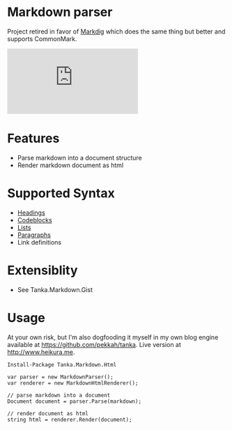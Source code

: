 # Markdown parser

Project retired in favor of [Markdig](https://github.com/lunet-io/markdig) which does the same thing but better and supports CommonMark.

[![Build status](https://ci.appveyor.com/api/projects/status/github/pekkah/Tanka.Markdown?svg=true)](https://ci.appveyor.com/project/pekkah/tanka-markdown)

# Features

* Parse markdown into a document structure
* Render markdown document as html

# Supported Syntax

* [Headings](http://www.heikura.me/tankamarkdown-headings)
* [Codeblocks](http://www.heikura.me/tankamarkdown-codeblocks-and-lists)
* [Lists](http://www.heikura.me/tankamarkdown-codeblocks-and-lists)
* [Paragraphs](https://www.heikura.me/tankamarkdown-paragraphs)
* Link definitions

# Extensiblity

* See Tanka.Markdown.Gist

# Usage

At your own risk, but I'm also dogfooding it myself in my
own blog engine available at https://github.com/pekkah/tanka. Live 
version at http://www.heikura.me.

```
Install-Package Tanka.Markdown.Html
```

```
var parser = new MarkdownParser();
var renderer = new MarkdownHtmlRenderer();

// parse markdown into a document 
Document document = parser.Parse(markdown);

// render document as html
string html = renderer.Render(document);
```
